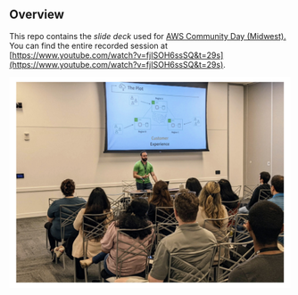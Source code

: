 ## Overview
This repo contains the _slide deck_ used for [AWS Community Day (Midwest).](https://www.midwestcommunityday.com/) You can find the entire recorded session at [https://www.youtube.com/watch?v=fjISOH6ssSQ&t=29s](https://www.youtube.com/watch?v=fjISOH6ssSQ&t=29s).

![Session](./session.png)